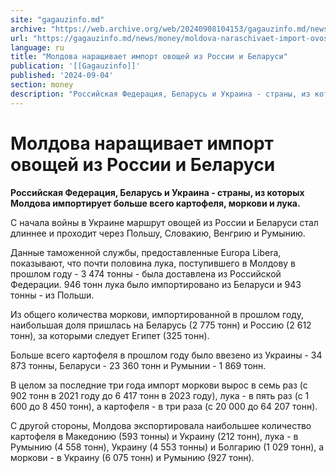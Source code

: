 ```yaml
---
site: "gagauzinfo.md"
archive: "https://web.archive.org/web/20240908104153/gagauzinfo.md/news/money/moldova-naraschivaet-import-ovoschei-iz-rossii-i-belarusi"
url: "https://gagauzinfo.md/news/money/moldova-naraschivaet-import-ovoschei-iz-rossii-i-belarusi"
language: ru
title: "Молдова наращивает импорт овощей из России и Беларуси"
publication: '[[Gagauzinfo]]'
published: '2024-09-04'
section: money
description: "Российская Федерация, Беларусь и Украина - страны, из которых Молдова импортирует больше всего картофеля, моркови и лука."
---
```


# Молдова наращивает импорт овощей из России и Беларуси

**Российская Федерация, Беларусь и Украина - страны, из которых Молдова импортирует больше всего картофеля, моркови и лука.**

С начала войны в Украине маршрут овощей из России и Беларуси стал длиннее и проходит через Польшу, Словакию, Венгрию и Румынию.

Данные таможенной службы, предоставленные Europa Libera, показывают, что почти половина лука, поступившего в Молдову в прошлом году - 3 474 тонны - была доставлена из Российской Федерации. 946 тонн лука было импортировано из Беларуси и 943 тонны - из Польши.

Из общего количества моркови, импортированной в прошлом году, наибольшая доля пришлась на Беларусь (2 775 тонн) и Россию (2 612 тонн), за которыми следует Египет (325 тонн).

Больше всего картофеля в прошлом году было ввезено из Украины - 34 873 тонны, Беларуси - 23 360 тонн и Румынии - 1 869 тонн.

В целом за последние три года импорт моркови вырос в семь раз (с 902 тонн в 2021 году до 6 417 тонн в 2023 году), лука - в пять раз (с 1 600 до 8 450 тонн), а картофеля - в три раза (с 20 000 до 64 207 тонн).

С другой стороны, Молдова экспортировала наибольшее количество картофеля в Македонию (593 тонны) и Украину (212 тонн), лука - в Румынию (4 558 тонн), Украину (4 553 тонны) и Болгарию (1 029 тонн), а моркови - в Украину (6 075 тонн) и Румынию (927 тонн).